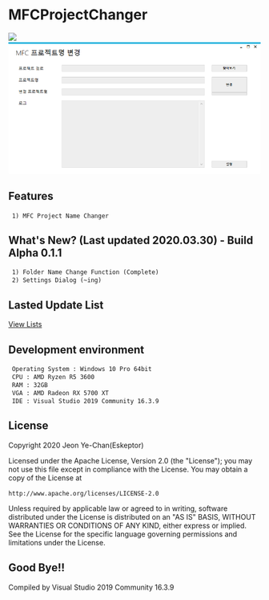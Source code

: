 # MFCProjectChanger
[![](https://img.shields.io/badge/license-Apache%202-blue.svg)](http://www.apache.org/licenses/LICENSE-2.0)
![homepage](./Preview/Shot1.png)
## Features
```
 1) MFC Project Name Changer
```
## What's New? (Last updated 2020.03.30) - Build Alpha 0.1.1
```
 1) Folder Name Change Function (Complete)
 2) Settings Dialog (~ing)
```
## Lasted Update List
[View Lists](./UPDATE.md)

## Development environment
```
 Operating System : Windows 10 Pro 64bit
 CPU : AMD Ryzen R5 3600
 RAM : 32GB
 VGA : AMD Radeon RX 5700 XT
 IDE : Visual Studio 2019 Community 16.3.9
```

## License
Copyright 2020 Jeon Ye-Chan(Eskeptor)

Licensed under the Apache License, Version 2.0 (the "License");
you may not use this file except in compliance with the License.
You may obtain a copy of the License at
```
http://www.apache.org/licenses/LICENSE-2.0
```
Unless required by applicable law or agreed to in writing, software
distributed under the License is distributed on an "AS IS" BASIS,
WITHOUT WARRANTIES OR CONDITIONS OF ANY KIND, either express or implied.
See the License for the specific language governing permissions and
limitations under the License.
## Good Bye!!
Compiled by Visual Studio 2019 Community 16.3.9